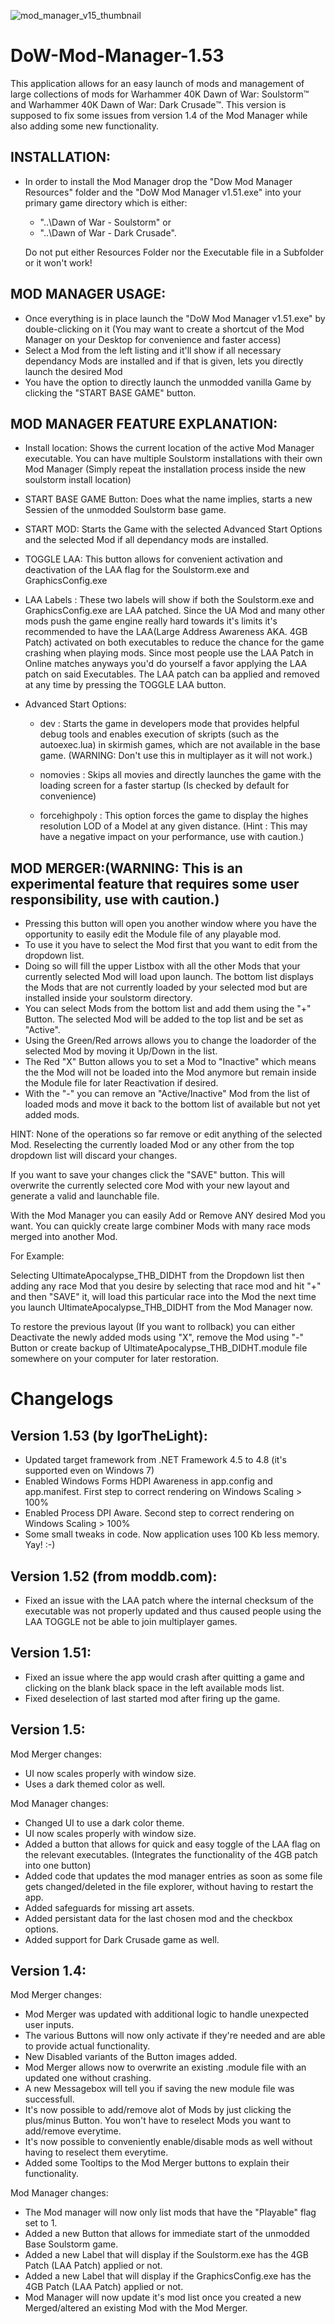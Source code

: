 ![mod_manager_v15_thumbnail](https://user-images.githubusercontent.com/19975052/64079833-f833c000-ccec-11e9-96cb-ed5c01cc0791.png)
# DoW-Mod-Manager-1.53

This application allows for an easy launch of mods and management of large collections of mods for Warhammer 40K Dawn of War: Soulstorm:tm: and Warhammer 40K Dawn of War: Dark Crusade:tm:.
This version is supposed to fix some issues from version 1.4 of the Mod Manager while also adding some new functionality.

## INSTALLATION:

- In order to install the Mod Manager drop the "Dow Mod Manager Resources" folder and the "DoW Mod Manager v1.51.exe" into your primary game directory which is either:

  - "..\Dawn of War - Soulstorm\" or 
  - "..\Dawn of War - Dark Crusade\". 
  
  Do not put either Resources Folder nor the Executable file in a Subfolder or it won't work!

## MOD MANAGER USAGE:

- Once everything is in place launch the "DoW Mod Manager v1.51.exe" by double-clicking on it (You may want to create a shortcut of the Mod Manager on your Desktop
for convenience and faster access)
- Select a Mod from the left listing and it'll show if all necessary dependancy Mods are installed and if that is given, lets you directly launch the desired Mod
- You have the option to directly launch the unmodded vanilla Game by clicking the "START BASE GAME" button.

## MOD MANAGER FEATURE EXPLANATION:

- Install location: Shows the current location of the active Mod Manager executable. You can have multiple Soulstorm installations with their own Mod Manager 
(Simply repeat the installation process inside the new soulstorm install location)

- START BASE GAME Button: Does what the name implies, starts a new Sessien of the unmodded Soulstorm base game.

- START MOD: Starts the Game with the selected Advanced Start Options and the selected Mod if all dependancy mods are installed.

- TOGGLE LAA: This button allows for convenient activation and deactivation of the LAA flag for the Soulstorm.exe and GraphicsConfig.exe

- LAA Labels : These two labels will show if both the Soulstorm.exe and GraphicsConfig.exe are LAA patched. Since the UA Mod and many other mods push the game engine really hard towards it's limits
it's recommended to have the LAA(Large Address Awareness AKA. 4GB Patch) activated on both executables to reduce the chance for the game crashing when playing mods. Since most people use the LAA Patch in Online
matches anyways you'd do yourself a favor applying the LAA patch on said Executables. The LAA patch can ba applied and removed at any time by pressing the TOGGLE LAA button.

- Advanced Start Options:

  - dev : Starts the game in developers mode that provides helpful debug tools and enables execution of skripts (such as the autoexec.lua) in skirmish games, which are not available in the base game.
	(WARNING: Don't use this in multiplayer as it will not work.)
	
  - nomovies : Skips all movies and directly launches the game with the loading screen for a faster startup (Is checked by default for convenience)
 
  - forcehighpoly : This option forces the game to display the highes resolution LOD of a Model at any given distance. (Hint : This may have a negative impact on your performance, use with caution.)

## MOD MERGER:(WARNING: This is an experimental feature that requires some user responsibility, use with caution.)

- Pressing this button will open you another window where you have the opportunity to easily edit the Module file of any playable mod.
- To use it you have to select the Mod first that you want to edit from the dropdown list.
- Doing so will fill the upper Listbox with all the other Mods that your currently selected Mod will load upon launch.
The bottom list displays the Mods that are not currently loaded by your selected mod but are installed inside your soulstorm directory.
- You can select Mods from the bottom list and add them using the "+" Button. The selected Mod will be added to the top list and be set as "Active".
- Using the Green/Red arrows allows you to change the loadorder of the selected Mod by moving it Up/Down in the list.
- The Red "X" Button allows you to set a Mod to "Inactive" which means the the Mod will not be loaded into the Mod anymore but remain inside the Module file for later Reactivation if desired.
- With the "-" you can remove an "Active/Inactive" Mod from the list of loaded mods and move it back to the bottom list of available but not yet added mods.

HINT: None of the operations so far remove or edit anything of the selected Mod. Reselecting the currently loaded Mod or any other from the top dropdown list will discard your changes.

If you want to save your changes click the "SAVE" button. This will overwrite the currently selected core Mod with your new layout and generate a valid and launchable file.


With the Mod Manager you can easily Add or Remove ANY desired Mod you want. You can quickly create large combiner Mods with many race mods merged into another Mod.


For Example:

Selecting UltimateApocalypse_THB_DIDHT from the Dropdown list then adding any race Mod that you desire by selecting that race mod and hit "+" and then "SAVE" it, will load this particular race
into the Mod the next time you launch UltimateApocalypse_THB_DIDHT from the Mod Manager now.

To restore the previous layout (If you want to rollback) you can either Deactivate the newly added mods using "X", remove the Mod using "-" Button or create backup of UltimateApocalypse_THB_DIDHT.module file
somewhere on your computer for later restoration.

# Changelogs

## Version 1.53 (by IgorTheLight):

- Updated target framework from .NET Framework 4.5 to 4.8 (it's supported even on Windows 7)
- Enabled Windows Forms HDPI Awareness in app.config and app.manifest. First step to correct rendering on Windows Scaling > 100%
- Enabled Process DPI Aware. Second step to correct rendering on Windows Scaling > 100%
- Some small tweaks in code. Now application uses 100 Kb less memory. Yay! :-)

## Version 1.52 (from moddb.com):

- Fixed an issue with the LAA patch where the internal checksum of the executable was not properly updated and thus caused people using the LAA TOGGLE not be able to join multiplayer games.

## Version 1.51:

- Fixed an issue where the app would crash after quitting a game and clicking on the blank black space in the left available mods list.
- Fixed deselection of last started mod after firing up the game.

## Version 1.5:

Mod Merger changes:

- UI now scales properly with window size.
- Uses a dark themed color as well.

Mod Manager changes:

- Changed UI to use a dark color theme.
- UI now scales properly with window size.
- Added a button that allows for quick and easy toggle of the LAA flag on the relevant executables. (Integrates the functionality of the 4GB patch into one button)
- Added code that updates the mod manager entries as soon as some file gets changed/deleted in the file explorer, without having to restart the app.
- Added safeguards for missing art assets.
- Added persistant data for the last chosen mod and the checkbox options.
- Added support for Dark Crusade game as well.

## Version 1.4:

Mod Merger changes:

- Mod Merger was updated with additional logic to handle unexpected user inputs.
- The various Buttons will now only activate if they're needed and are able to provide actual functionality.
- New Disabled variants of the Button images added.
- Mod Merger allows now to overwrite an existing .module file with an updated one without crashing.
- A new Messagebox will tell you if saving the new module file was successfull.
- It's now possible to add/remove alot of Mods by just clicking the plus/minus Button. You won't have to reselect Mods you want to add/remove everytime.
- It's now possible to conveniently enable/disable mods as well without having to reselect them everytime.
- Added some Tooltips to the Mod Merger buttons to explain their functionality.

Mod Manager changes:

- The Mod manager will now only list mods that have the "Playable" flag set to 1.
- Added a new Button that allows for immediate start of the unmodded Base Soulstorm game.
- Added a new Label that will display if the Soulstorm.exe has the 4GB Patch (LAA Patch) applied or not.
- Added a new Label that will display if the GraphicsConfig.exe has the 4GB Patch (LAA Patch) applied or not.
- Mod Manager will now update it's mod list once you created a new Merged/altered an existing Mod with the Mod Merger.
